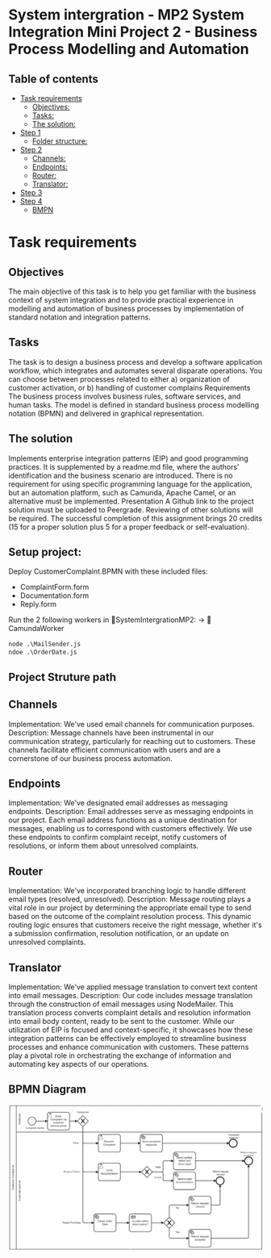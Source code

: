# System intergration - MP2 System Integration Mini Project 2 - Business Process Modelling and Automation
## Table of contents
- [Task requirements](#task-requirements)
  - [Objectives:](#Objectives)
  - [Tasks:](#Tasks)
  - [The solution:](#The-solution)
- [Step 1](#step-1)
  - [Folder structure:](#folder-structure)
- [Step 2](#step-2)
  - [Channels:](#Channels)
  - [Endpoints:](#Endpoints)
  - [Router:](#Router)
  - [Translator:](#Translator)
- [Step 3](#step-3)
- [Step 4](#step-4)
  - [BMPN](#BPMN)
# Task requirements
## Objectives
The main objective of this task is to help you get familiar with the business context of system integration and to provide practical experience in modelling and automation of business processes by implementation of standard notation and integration patterns.
## Tasks
The task is to design a business process and develop a software application workflow, which integrates and automates several disparate operations.
You can choose between processes related to either a) organization of customer activation, or
b) handling of customer complains
Requirements
The business process involves business rules, software services, and human tasks.
The model is defined in standard business process modelling notation (BPMN) and delivered in graphical
representation.
## The solution
Implements enterprise integration patterns (EIP) and good programming practices.
It is supplemented by a readme.md file, where the authors’ identification and the business scenario are introduced.
There is no requirement for using specific programming language for the application, but an automation platform, such as Camunda, Apache Camel, or an alternative must be implemented.
Presentation
A Github link to the project solution must be uploaded to Peergrade. Reviewing of other solutions will be required.
The successful completion of this assignment brings 20 credits (15 for a proper solution plus 5 for a proper feedback or self-evaluation).

## Setup project:
Deploy CustomerComplaint.BPMN with these included files:
  * ComplaintForm.form
  * Documentation.form
  * Reply.form

Run the 2 following workers in 📁SystemIntergrationMP2: -> 📁CamundaWorker
```
node .\MailSender.js
ndoe .\OrderDate.js
```

## Project Struture path

## Channels

Implementation: We've used email channels for communication purposes.
Description: Message channels have been instrumental in our communication strategy, particularly for reaching out to customers. These channels facilitate efficient communication with users and are a cornerstone of our business process automation.

## Endpoints

Implementation: We've designated email addresses as messaging endpoints.
Description: Email addresses serve as messaging endpoints in our project. Each email address functions as a unique destination for messages, enabling us to correspond with customers effectively. We use these endpoints to confirm complaint receipt, notify customers of resolutions, or inform them about unresolved complaints.

## Router

Implementation: We've incorporated branching logic to handle different email types (resolved, unresolved).
Description: Message routing plays a vital role in our project by determining the appropriate email type to send based on the outcome of the complaint resolution process. This dynamic routing logic ensures that customers receive the right message, whether it's a submission confirmation, resolution notification, or an update on unresolved complaints.

## Translator

Implementation: We've applied message translation to convert text content into email messages.
Description: Our code includes message translation through the construction of email messages using NodeMailer. This translation process converts complaint details and resolution information into email body content, ready to be sent to the customer.
While our utilization of EIP is focused and context-specific, it showcases how these integration patterns can be effectively employed to streamline business processes and enhance communication with customers. These patterns play a pivotal role in orchestrating the exchange of information and automating key aspects of our operations.

## BPMN Diagram
[<img src="src/resources/IMAGES/BPMN_customer.png">](http://example.com/)
